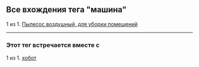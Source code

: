 ## Все вхождения тега "машина"

1 из 1. [Пылесос воздушный, для уборки помещений](./2020-07-06_vacuum.md)

---

### Этот тег встречается вместе с

1 из 1. [хобот](./meta_hobot.md)

